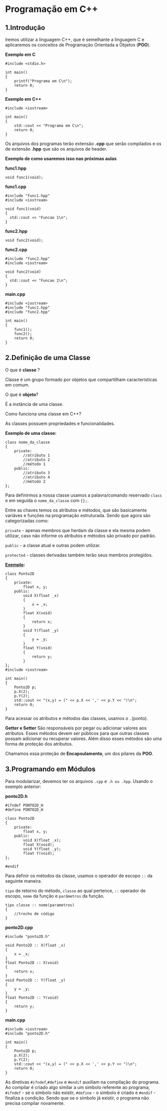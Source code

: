 # Programação em C++

## 1.Introdução

Iremos utilizar a linguagem C++, que é semelhante a linguagem C e aplicaremos os conceitos de 
Programação Orientada a Objetos (**POO**).

**Exemplo em C**

```
#include <stdio.h>

int main()
{
    printf("Programa em C\n");
    return 0;
}
```

**Exemplo em C++**

```
#include <iostream>

int main()
{
    std::cout << "Programa em C\n";
    return 0;
}
```

Os arquivos dos programas terão extensão **.cpp** que serão compilados e os de extensão **.hpp** que são os arquivos de header.

**Exemplo de como usaremos isso nas próximas aulas**

**func1.hpp**
```
void func1(void);
```

**func1.cpp**
```
#include "func1.hpp"
#include <iostream>

void func1(void)
{
  std::cout << "Funcao 1\n";
}
```

**func2.hpp**
```
void func2(void);
```

**func2.cpp**
```
#include "func2.hpp"
#include <iostream>

void func2(void)
{
  std::cout << "Funcao 2\n";
}
```

**main.cpp**
```
#include <iostream> 
#include "func1.hpp"
#include "func2.hpp"

int main()
{
    func1();
    func2();
    return 0;
}
```

## 2.Definição de uma Classe

O que é **classe** ?

Classe é um grupo formado por objetos que compartilham características em comum.

O que é **objeto**?

É a instância de uma classe.

Como funciona uma classe em C++?

As classes possuem propriedades e funcionalidades.

**Exemplo de uma classe:**

```
class nome_da_classe
{
    private:
        //atributo 1
        //atributo 2
        //método 1
    public:
        //atributo 3
        //atributo 4
        //método 2
};
```

Para definirmos a nossa classe usamos a palavra/comando reservado `class` e em seguida o `nome_da_classe` com
`{};`.

Entre as chaves temos os atributos e métodos, que são basicamente variáves e funções na programação estruturada.
Sendo que agora são categorizadas como:

`private` - apenas membros que herdam da classe e ela mesma podem utilizar, caso não informe os atributos e métodos são privado por padrão.

`public` - a classe atual e outras podem utilizar.

`protected` - classes derivadas também terão seus membros protegidos.

**[Exemplo](https://replit.com/@SidneyAlves1/Primeira-Classe#main.cpp):**

```
class Ponto2D
{
    private:
        float x, y;
    public:
        void X(float _x)
        {
            x = _x;
        }
        float X(void)
        {
            return x;
        }
        void Y(float _y)
        {
            y = _y;
        }
        float Y(void)
        {
            return y;
        }
};
#include <iostream>

int main()
{
    Ponto2D p;
    p.X(2);
    p.Y(2);
    std::cout << "(x,y) = (" << p.X << ',' << p.Y << ")\n"; 
    return 0;
}
```


Para acessar os atributos e métodos das classes, usamos o `.`(ponto).

**Getter e Setter** São responsáveis por pegar ou adicionar valores aos atributos. Esses métodos devem ser públicos para que outras classes
possam adicionar ou recuperar valores. Além disso esses métodos são uma forma de proteção dos atributos.

Chamamos essa proteção de **Encapsulamento**, um dos pilares da **POO**. 

## 3.Programando em Módulos

Para modularizar, devemos ter os arquivos `.cpp` e `.h ou .hpp`. Usando o exemplo anterior:

**ponto2D.h**
```
#ifndef PONTO2D_H
#define PONTO2D_H

class Ponto2D
{
    private:
        float x, y;
    public:
        void X(float _x);
        float X(void);
        void Y(float _y);
        float Y(void);
};

#endif
```

Para definir os métodos da classe, usamos o operador de escopo `::` da seguinte maneira.

`tipo` de retorno do método, `classe` ao qual pertence, `::` operador de escopo, `nome` da função e `parâmetros` da função.

```
tipo classe :: nome(parametros)
{
    //trecho de código
}
```

**ponto2D.cpp**
```
#include "ponto2D.h"

void Ponto2D :: X(float _x)
{
    x = _x;
}
float Ponto2D :: X(void)
{
    return x;
}
void Ponto2D :: Y(float _y)
{
    y = _y;
}
float Ponto2D :: Y(void)
{
    return y;
}
```

**main.cpp**

```
#include <iostream>
#include "ponto2D.h"

int main()
{
    Ponto2D p;
    p.X(2);
    p.Y(2);
    std::cout << "(x,y) = (" << p.X << ',' << p.Y << ")\n"; 
    return 0;
}
```

As diretivas `#ifndef`,`#define` e `#endif` auxiliam na compilação do programa. Ao compilar é criado algo similar a um simbolo referente ao programa,
`#ifndef` - se o simbolo não existir, `#define` - o simbolo é criado e `#endif` - finaliza a condição. Sendo que se o simbolo já existir, o programa não precisa compilar
novamente.

